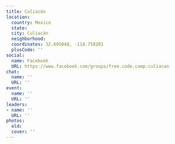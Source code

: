 ```yaml
---
title: Culiacán
location:
  country: Mexico
  state: 
  city: Culiacán
  neighborhood: 
  coordinates: 32.695048, -114.758201
  plusCode: ''
social:
  name: Facebook
  URL: https://www.facebook.com/groups/free.code.camp.culiacan
chat:
  name: ''
  URL: ''
event:
  name: ''
  URL: ''
leaders:
- name: ''
  URL: ''
photos:
  old: 
  cover: ''
---
```

